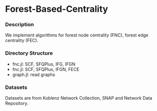 # Forest-Based-Centrality

### Description
We implement algorithms for forest node centrality (FNC), forest edge centrality (FEC).

### Directory Structure
- fnc.jl: SCF, SFQPlus, IFG, IFGN 
- fnc.jl: SCF, SFQPlus, IFGN, FECE
- graph.jl: read graphs

### Datasets
Datasets are from Koblenz Network Collection, SNAP and Network Data Repository.
